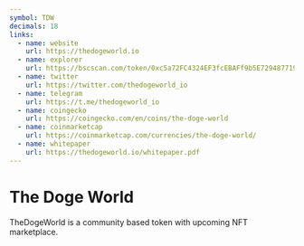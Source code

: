 ```yaml
---
symbol: TDW
decimals: 18
links:
  - name: website
    url: https://thedogeworld.io
  - name: explorer
    url: https://bscscan.com/token/0xc5a72FC4324EF3fcEBAFf9b5E729487719Eb5B7A
  - name: twitter
    url: https://twitter.com/thedogeworld_io
  - name: telegram
    url: https://t.me/thedogeworld_io
  - name: coingecko
    url: https://coingecko.com/en/coins/the-doge-world
  - name: coinmarketcap
    url: https://coinmarketcap.com/currencies/the-doge-world/
  - name: whitepaper
    url: https://thedogeworld.io/whitepaper.pdf
---
```


# The Doge World

TheDogeWorld is a community based token with upcoming NFT marketplace.
